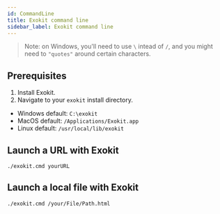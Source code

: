 ```yaml
---
id: CommandLine 
title: Exokit command line
sidebar_label: Exokit command line
---
```


> Note: on Windows, you'll need to use `\` intead of `/`, and you might need to `"quotes"` around certain characters.

## Prerequisites

1. Install Exokit.
1. Navigate to your `exokit` install directory.
  - Windows default: `C:\exokit`
  - MacOS default: `/Applications/Exokit.app`
  - Linux default: `/usr/local/lib/exokit`

## Launch a URL with Exokit

`./exokit.cmd yourURL`

## Launch a local file with Exokit

`./exokit.cmd /your/File/Path.html`
